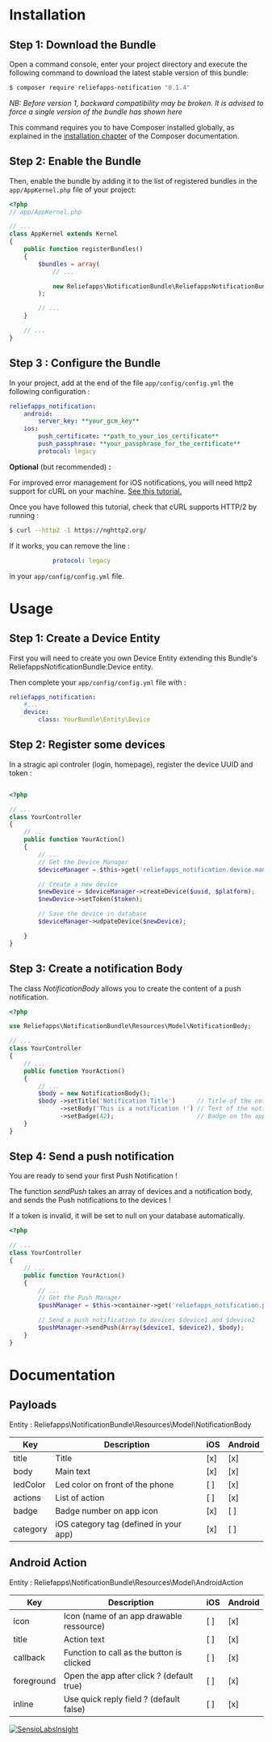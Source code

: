 Installation
============

Step 1: Download the Bundle
---------------------------

Open a command console, enter your project directory and execute the
following command to download the latest stable version of this bundle:

```bash
$ composer require reliefapps-notification "0.1.4"
```

*NB: Before version 1, backward compatibility may be broken. It is advised to force a single version of the bundle has shown here*

This command requires you to have Composer installed globally, as explained
in the [installation chapter](https://getcomposer.org/doc/00-intro.md)
of the Composer documentation.

Step 2: Enable the Bundle
-------------------------

Then, enable the bundle by adding it to the list of registered bundles
in the `app/AppKernel.php` file of your project:

```php
<?php
// app/AppKernel.php

// ...
class AppKernel extends Kernel
{
    public function registerBundles()
    {
        $bundles = array(
            // ...

            new Reliefapps\NotificationBundle\ReliefappsNotificationBundle(),
        );

        // ...
    }

    // ...
}
```

Step 3 : Configure the Bundle
-----------------------------

In your project, add at the end of the file `app/config/config.yml` the following configuration :
```yml
reliefapps_notification:
    android:
        server_key: **your_gcm_key**
    ios:
        push_certificate: **path_to_your_ios_certificate**
        push_passphrase: **your_passphrase_for_the_certificate**
        protocol: legacy
```

**Optional** (but recommended) **:**

For improved error management for iOS notifications, you will need http2 support for cURL on your machine. [See this tutorial.](https://serversforhackers.com/video/curl-with-http2-support)

Once you have followed this tutorial, check that cURL supports HTTP/2 by running :
```bash
$ curl --http2 -I https://nghttp2.org/
```

If it works, you can remove the line :
```yml
            protocol: legacy
```
in your `app/config/config.yml` file.


Usage
=====

Step 1: Create a Device Entity
------------------------------

First you will need to create you own Device Entity extending this Bundle's ReliefappsNotificationBundle:Device entity.

Then complete your `app/config/config.yml` file with :
```yml
reliefapps_notification:
    #...
    device:
        class: YourBundle\Entity\Device
```

Step 2: Register some devices
-----------------------------

In a stragic api controler (login, homepage), register the device UUID and token :
```php

<?php

// ...
class YourController
{
    // ...
    public function YourAction()
    {
        // ...
        // Get the Device Manager
        $deviceManager = $this->get('reliefapps_notification.device.manager');

        // Create a new device
        $newDevice = $deviceManager->createDevice($uuid, $platform);
        $newDevice->setToken($token);

        // Save the device in database
        $deviceManager->udpateDevice($newDevice);

    }
}
```

Step 3: Create a notification Body
----------------------------------

The class *NotificationBody* allows you to create the content of a push notification.

```php
<?php

use Reliefapps\NotificationBundle\Resources\Model\NotificationBody;

// ...
class YourController
{
    // ...
    public function YourAction()
    {
        // ...
        $body = new NotificationBody();
        $body ->setTitle('Notification Title')      // Title of the notification
              ->setBody('This is a notification !') // Text of the notification
              ->setBadge(42);                       // Badge on the app icon (iOS only)
    }
}
```

Step 4: Send a push notification
--------------------------------

You are ready to send your first Push Notification !

The function *sendPush* takes an array of devices and a notification body, and sends the Push notifications to the devices !

If a token is invalid, it will be set to null on your database automatically.

```php
<?php

// ...
class YourController
{
    // ...
    public function YourAction()
    {
        // ...
        // Get the Push Manager
        $pushManager = $this->container->get('reliefapps_notification.push_manager');

        // Send a push notification to devices $device1 and $device2
        $pushManager->sendPush(Array($device1, $device2), $body);
    }
}
```

Documentation
=============

Payloads
--------

Entity : Reliefapps\NotificationBundle\Resources\Model\NotificationBody

|    Key   | Description                                | iOS | Android |
| -------- | ------------------------------------------ | --- | ------- |
|    title | Title                                      | [x] |   [x]   |
|     body | Main text                                  | [x] |   [x]   |
| ledColor | Led color on front of the phone            | [ ] |   [x]   |
|  actions | List of action                             | [ ] |   [x]   |
|    badge | Badge number on app icon                   | [x] |   [ ]   |
| category | iOS category tag (defined in your app)     | [x] |   [ ]   |

Android Action
--------------

Entity : Reliefapps\NotificationBundle\Resources\Model\AndroidAction

|     Key    | Description                                | iOS | Android |
| ---------- | ------------------------------------------ | --- | ------- |
|       icon | Icon (name of an app drawable ressource)   | [ ] |   [x]   |
|      title | Action text                                | [ ] |   [x]   |
|   callback | Function to call as the button is clicked  | [ ] |   [x]   |
| foreground | Open the app after click ? (default true)  | [ ] |   [x]   |
|     inline | Use quick reply field ? (default false)    | [ ] |   [x]   |


[![SensioLabsInsight](https://insight.sensiolabs.com/projects/c3f7073b-590f-4fe5-a783-bb58161f03ab/big.png)](https://insight.sensiolabs.com/projects/c3f7073b-590f-4fe5-a783-bb58161f03ab)
